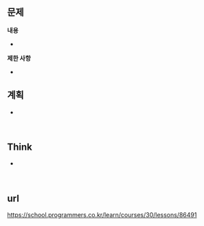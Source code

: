 ## 문제
**내용**<br>
- <br>
**제한 사항**<br>
- <br>

## 계획
-
<br>

## Think
- 
<br>

## url
https://school.programmers.co.kr/learn/courses/30/lessons/86491